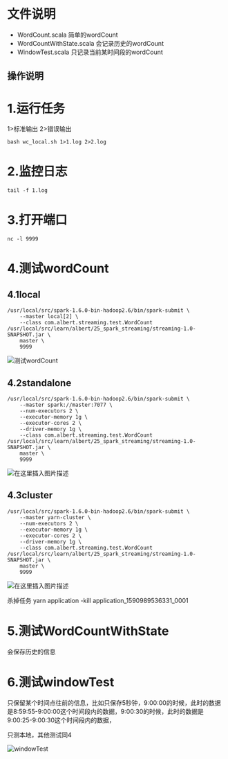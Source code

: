 # 文件说明

- WordCount.scala 简单的wordCount
- WordCountWithState.scala 会记录历史的wordCount
- WindowTest.scala 只记录当前某时间段的wordCount

## 操作说明

# 1.运行任务

1>标准输出 2>错误输出

	bash wc_local.sh 1>1.log 2>2.log

# 2.监控日志

	tail -f 1.log

# 3.打开端口

	nc -l 9999


# 4.测试wordCount

## 4.1local

	/usr/local/src/spark-1.6.0-bin-hadoop2.6/bin/spark-submit \
		--master local[2] \
		--class com.albert.streaming.test.WordCount /usr/local/src/learn/albert/25_spark_streaming/streaming-1.0-SNAPSHOT.jar \
		master \
		9999

![测试wordCount](https://img-blog.csdnimg.cn/20200530190052382.png?x-oss-process=image/watermark,type_ZmFuZ3poZW5naGVpdGk,shadow_10,text_aHR0cHM6Ly9ibG9nLmNzZG4ubmV0L0FsYmVydExpYW5nenQ=,size_16,color_FFFFFF,t_70)

## 4.2standalone

	/usr/local/src/spark-1.6.0-bin-hadoop2.6/bin/spark-submit \
		--master spark://master:7077 \
		--num-executors 2 \
		--executor-memory 1g \
		--executor-cores 2 \
		--driver-memory 1g \
		--class com.albert.streaming.test.WordCount /usr/local/src/learn/albert/25_spark_streaming/streaming-1.0-SNAPSHOT.jar \
		master \
		9999


![在这里插入图片描述](https://img-blog.csdnimg.cn/202006030608152.png?x-oss-process=image/watermark,type_ZmFuZ3poZW5naGVpdGk,shadow_10,text_aHR0cHM6Ly9ibG9nLmNzZG4ubmV0L0FsYmVydExpYW5nenQ=,size_16,color_FFFFFF,t_70)

## 4.3cluster

	/usr/local/src/spark-1.6.0-bin-hadoop2.6/bin/spark-submit \
		--master yarn-cluster \
		--num-executors 2 \
		--executor-memory 1g \
		--executor-cores 2 \
		--driver-memory 1g \
		--class com.albert.streaming.test.WordCount /usr/local/src/learn/albert/25_spark_streaming/streaming-1.0-SNAPSHOT.jar \
		master \
		9999

![在这里插入图片描述](https://img-blog.csdnimg.cn/20200603055937535.png?x-oss-process=image/watermark,type_ZmFuZ3poZW5naGVpdGk,shadow_10,text_aHR0cHM6Ly9ibG9nLmNzZG4ubmV0L0FsYmVydExpYW5nenQ=,size_16,color_FFFFFF,t_70)

杀掉任务
	yarn application -kill application_1590989536331_0001

# 5.测试WordCountWithState

会保存历史的信息

# 6.测试windowTest
只保留某个时间点往前的信息，比如只保存5秒钟，9:00:00的时候，此时的数据是8:59:55-9:00:00这个时间段内的数据，9:00:30的时候，此时的数据是9:00:25-9:00:30这个时间段内的数据，


只测本地，其他测试同4

![windowTest](https://img-blog.csdnimg.cn/20200602181634185.png?x-oss-process=image/watermark,type_ZmFuZ3poZW5naGVpdGk,shadow_10,text_aHR0cHM6Ly9ibG9nLmNzZG4ubmV0L0FsYmVydExpYW5nenQ=,size_16,color_FFFFFF,t_70)
